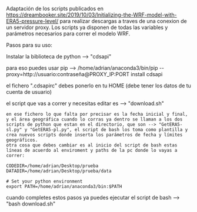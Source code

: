 Adaptación de los scripts publicados en https://dreambooker.site/2019/10/03/Initializing-the-WRF-model-with-ERA5-pressure-level/ para realizar descargas a traves de una conexion de un servidor proxy. Los scripts ya disponen de todas las variables y parámetros necesarios para correr el modelo WRF.

Pasos para su uso:

Instalar la biblioteca de python --> "cdsapi"

para eso puedes usar pip --> /home/adrian/anaconda3/bin/pip --proxy=http://usuario:contraseña@PROXY_IP:PORT install cdsapi

el fichero ".cdsapirc" debes ponerlo en tu HOME (debe tener los datos de tu cuenta de usuario)

el script que vas a correr y necesitas editar es --> "download.sh"

    en ese fichero lo que falta por precisar es la fecha inicial y final, y el área geográfica cuando lo corras ya dentro se llaman a los dos scripts de python que estan en el directorio, que son --> "GetERA5-sl.py" y "GetERA5-pl.py", el script de bash los toma como plantilla y crea nuevos scripts donde inserta los parámetros de fecha y límites geográficos.
    otra cosa que debes cambiar es al inicio del script de bash estas líneas de acuerdo al enviroment y paths de la pc donde lo vayas a correr:

    CODEDIR=/home/adrian/Desktop/prueba
    DATADIR=/home/adrian/Desktop/prueba/data

    # Set your python environment
    export PATH=/home/adrian/anaconda3/bin:$PATH

cuando completes estos pasos ya puedes ejecutar el script de bash --> "bash download.sh"
